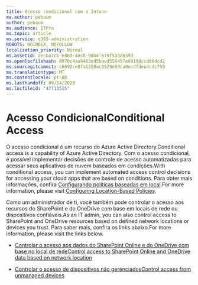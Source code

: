 ```yaml
---
title: Acesso condicional com o Intune
ms.author: pebaum
author: pebaum
ms.audience: ITPro
ms.topic: article
ms.service: o365-administration
ROBOTS: NOINDEX, NOFOLLOW
localization_priority: Normal
ms.assetid: aecba7c5-e86d-4ec8-9d44-679f5a3d659d
ms.openlocfilehash: 8070c4aa9483ed5baed558457e09190ccd88dcd2
ms.sourcegitcommit: c6692ce0fa1358ec3529e59ca0ecdfdea4cdc759
ms.translationtype: MT
ms.contentlocale: pt-BR
ms.lasthandoff: 09/14/2020
ms.locfileid: "47713515"
---
```

# <a name="conditional-access"></a><span data-ttu-id="b1312-102">Acesso Condicional</span><span class="sxs-lookup"><span data-stu-id="b1312-102">Conditional Access</span></span>

<span data-ttu-id="b1312-103">O acesso condicional é um recurso do Azure Active Directory.</span><span class="sxs-lookup"><span data-stu-id="b1312-103">Conditional access is a capability of Azure Active Directory.</span></span> <span data-ttu-id="b1312-104">Com o acesso condicional, é possível implementar decisões de controle de acesso automatizadas para acessar seus aplicativos de nuvem baseados em condições.</span><span class="sxs-lookup"><span data-stu-id="b1312-104">With conditional access, you can implement automated access control decisions for accessing your cloud apps that are based on conditions.</span></span> <span data-ttu-id="b1312-105">Para obter mais informações, confira [Configurando políticas baseadas em local](https://docs.microsoft.com/azure/active-directory/conditional-access/overview).</span><span class="sxs-lookup"><span data-stu-id="b1312-105">For more information, please visit [Configuring Location-Based Policies](https://docs.microsoft.com/azure/active-directory/conditional-access/overview).</span></span>

<span data-ttu-id="b1312-106">Como um administrador de ti, você também pode controlar o acesso aos recursos do SharePoint e do OneDrive com base em locais de rede ou dispositivos confiáveis.</span><span class="sxs-lookup"><span data-stu-id="b1312-106">As an IT admin, you can also control access to SharePoint and OneDrive resources based on defined network locations or devices you trust.</span></span> <span data-ttu-id="b1312-107">Para saber mais, confira os links abaixo.</span><span class="sxs-lookup"><span data-stu-id="b1312-107">For more information, please visit the links below.</span></span>

- [<span data-ttu-id="b1312-108">Controlar o acesso aos dados do SharePoint Online e do OneDrive com base no local de rede</span><span class="sxs-lookup"><span data-stu-id="b1312-108">Control access to SharePoint Online and OneDrive data based on network location</span></span>](https://docs.microsoft.com/sharepoint/control-access-based-on-network-location)

- [<span data-ttu-id="b1312-109">Controlar o acesso de dispositivos não gerenciados</span><span class="sxs-lookup"><span data-stu-id="b1312-109">Control access from unmanaged devices</span></span>](https://docs.microsoft.com/sharepoint/control-access-from-unmanaged-devices)

